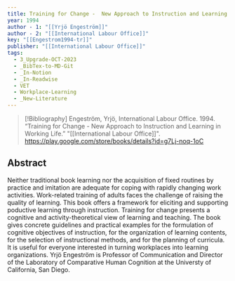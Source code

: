 ```yaml
---
title: Training for Change -  New Approach to Instruction and Learning in Working Life
year: 1994
author - 1: "[[Yrjö Engeström]]"
author - 2: "[[International Labour Office]]"
key: "[[Engestrom1994-tr]]"
publisher: "[[International Labour Office]]"
tags:
  - 3_Upgrade-OCT-2023
  - _BibTex-to-MD-Git
  - _In-Notion
  - _In-Readwise
  - VET
  - Workplace-Learning
  - _New-Literature
---
```


> [!Bibliography]
> Engeström, Yrjö, International Labour Office. 1994. “Training for Change -  New Approach to Instruction and Learning in Working Life.” "[[International Labour Office]]". https://play.google.com/store/books/details?id=g7Lj-noq-1oC

## Abstract
Neither traditional book learning nor the acquisition of fixed routines by practice and imitation are adequate for coping with rapidly changing work activities. Work-related training of adults faces the challenge of raising the quality of learning. This book offers a framework for eliciting and supporting poductive learning through instruction. Training for change presents a cognitive and activity-theoretical view of learning and teaching. The book gives concrete guidelines and practical examples for the formulation of cognitive objectives of instruction, for the organization of learning contents, for the selection of instructional methods, and for the planning of curricula. It is useful for everyone interested in turning workplaces into learning organizations. Yrjö Engeström is Professor of Communication and Director of the Laboratory of Comparative Human Cognition at the Universty of California, San Diego.